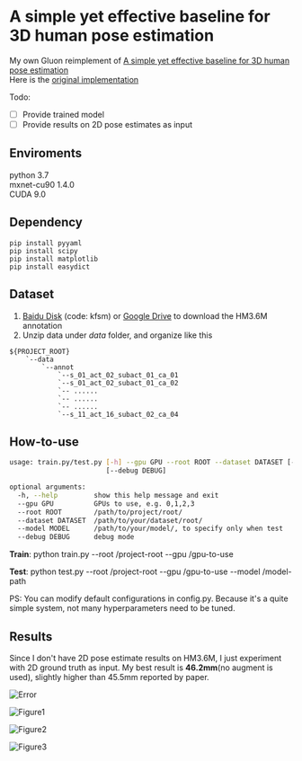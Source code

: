 # A simple yet effective baseline for 3D human pose estimation

My own Gluon reimplement of [A simple yet effective baseline for 3D human pose estimation](https://arxiv.org/abs/1705.03098)</br>
Here is the [original implementation](https://github.com/una-dinosauria/3d-pose-baseline)</br>

Todo:
- [ ] Provide trained model </br>
- [ ] Provide results on 2D pose estimates as input

## Enviroments
python 3.7</br>
mxnet-cu90 1.4.0</br>
CUDA 9.0
 
## Dependency
``` 
pip install pyyaml
pip install scipy
pip install matplotlib
pip install easydict
``` 

## Dataset
1. [Baidu Disk](https://pan.baidu.com/s/1Qg4dH8PBXm8SzApI-uu0GA) (code: kfsm) or [Google Drive](https://drive.google.com/file/d/1wZynXUq91yECVRTFV8Tetvo271BXzxwI/view?usp=sharing) to download the HM3.6M annotation
2. Unzip data under *data* folder, and organize like this
```
${PROJECT_ROOT}
    `--data
        `--annot
            `--s_01_act_02_subact_01_ca_01
            `--s_01_act_02_subact_01_ca_02
            `-- ......
            `-- ......
            `-- ......
            `--s_11_act_16_subact_02_ca_04            
```

## How-to-use
```bash
usage: train.py/test.py [-h] --gpu GPU --root ROOT --dataset DATASET [--model MODEL]
                        [--debug DEBUG]

optional arguments:
  -h, --help         show this help message and exit
  --gpu GPU          GPUs to use, e.g. 0,1,2,3
  --root ROOT        /path/to/project/root/
  --dataset DATASET  /path/to/your/dataset/root/
  --model MODEL      /path/to/your/model/, to specify only when test
  --debug DEBUG      debug mode
```

**Train**: python train.py --root /project-root --gpu /gpu-to-use </br>

**Test**:  python test.py  --root /project-root --gpu /gpu-to-use --model /model-path </br>

PS: You can modify default configurations in config.py. Because it's a quite simple system, not many hyperparameters need to be tuned.

## Results
Since I don't have 2D pose estimate results on HM3.6M, I just experiment with 2D ground truth as input.
My best result is **46.2mm**(no augment is used), slightly higher than 45.5mm reported by paper.</br>

![Error](https://github.com/lck1201/simple-effective-3Dpose-baseline/blob/master/doc/Protocol1_Action_error.png)

![Figure1](https://github.com/lck1201/simple-effective-3Dpose-baseline/blob/master/doc/Figure1.png)

![Figure2](https://github.com/lck1201/simple-effective-3Dpose-baseline/blob/master/doc/Figure2.png)

![Figure3](https://github.com/lck1201/simple-effective-3Dpose-baseline/blob/master/doc/Figure3.png)
